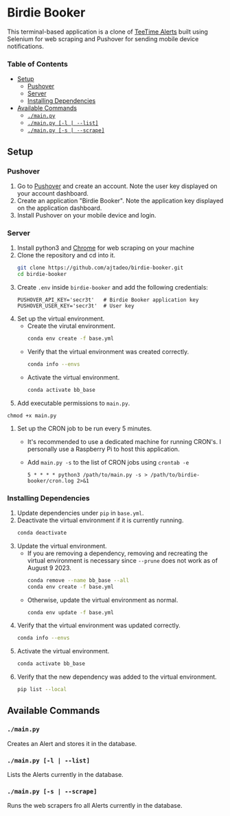 # Birdie Booker <!-- omit in toc -->
This terminal-based application is a clone of [TeeTime Alerts](https://teetimealerts.io/) built using Selenium for web scraping and Pushover for sending mobile device notifications.

### Table of Contents <!-- omit in toc -->
- [Setup](#setup)
  - [Pushover](#pushover)
  - [Server](#server)
  - [Installing Dependencies](#installing-dependencies)
- [Available Commands](#available-commands)
  - [`./main.py`](#mainpy)
  - [`./main.py [-l | --list]`](#mainpy--l----list)
  - [`./main.py [-s | --scrape]`](#mainpy--s----scrape)


## Setup

### Pushover
1. Go to [Pushover](https://pushover.net/) and create an account. Note the user key displayed on your account dashboard.
2. Create an application "Birdie Booker". Note the application key displayed on the application dashboard.
3. Install Pushover on your mobile device and login.
    
### Server
1. Install python3 and [Chrome](https://www.google.com/chrome/) for web scraping on your machine
1. Clone the repository and cd into it.
    ```sh
    git clone https://github.com/ajtadeo/birdie-booker.git
    cd birdie-booker
    ```
2. Create `.env` inside `birdie-booker` and add the following credentials:
    ```env
    PUSHOVER_API_KEY='secr3t'   # Birdie Booker application key
    PUSHOVER_USER_KEY='secr3t'  # User key
    ```
3. Set up the virtual environment.
    * Create the virutal environment.
        ```sh
        conda env create -f base.yml
        ```
    * Verify that the virtual environment was created correctly.
        ```sh
        conda info --envs
        ```
    * Activate the virtual environment.
        ```sh
        conda activate bb_base
        ```
4. Add executable permissions to `main.py`.
  ```
  chmod +x main.py
  ```
1. Set up the CRON job to be run every 5 minutes.
    * It's recommended to use a dedicated machine for running CRON's. I personally use a Raspberry Pi to host this application.
    * Add `main.py -s` to the list of CRON jobs using `crontab -e`
  
        ```
        5 * * * * python3 /path/to/main.py -s > /path/to/birdie-booker/cron.log 2>&1
        ```

### Installing Dependencies
1. Update dependencies under `pip` in `base.yml`.
2. Deactivate the virtual environment if it is currently running.
    ```sh
    conda deactivate
    ```
3. Update the virtual environment. 
    * If you are removing a dependency, removing and recreating the virtual environment is necessary since `--prune` does not work as of August 9 2023. 
        ```sh
        conda remove --name bb_base --all
        conda env create -f base.yml
        ```
    * Otherwise, update the virtual environment as normal.
        ```sh
        conda env update -f base.yml
        ```
4. Verify that the virtual environment was updated correctly.
    ```sh
    conda info --envs
    ```
5. Activate the virtual environment.
    ```sh
    conda activate bb_base
    ```
6. Verify that the new dependency was added to the virtual environment.
    ```sh
    pip list --local

## Available Commands

### `./main.py`
Creates an Alert and stores it in the database.

### `./main.py [-l | --list]`
Lists the Alerts currently in the database.

### `./main.py [-s | --scrape]`
Runs the web scrapers fro all Alerts currently in the database.